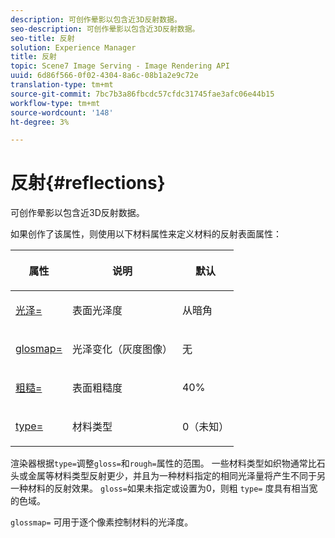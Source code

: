 ```yaml
---
description: 可创作晕影以包含近3D反射数据。
seo-description: 可创作晕影以包含近3D反射数据。
seo-title: 反射
solution: Experience Manager
title: 反射
topic: Scene7 Image Serving - Image Rendering API
uuid: 6d86f566-0f02-4304-8a6c-08b1a2e9c72e
translation-type: tm+mt
source-git-commit: 7bc7b3a86fbcdc57cfdc31745fae3afc06e44b15
workflow-type: tm+mt
source-wordcount: '148'
ht-degree: 3%

---
```



# 反射{#reflections}

可创作晕影以包含近3D反射数据。

如果创作了该属性，则使用以下材料属性来定义材料的反射表面属性：

<table id="table_8769C726A17E412FB41F7CB87690B1FE"> 
 <thead> 
  <tr> 
   <th class="entry"> <p>属性 </p> </th> 
   <th class="entry"> <p>说明 </p> </th> 
   <th class="entry"> <p>默认 </p> </th> 
  </tr> 
 </thead>
 <tbody> 
  <tr> 
   <td> <p><a href="../../../../../../ir-api/http-protocol/image-rendering-api-ref/c-ir-http-protocol-ref/c-ir-http-protocol-command-reference/r-ir-http-gloss.md#reference-325aef2ee51e4e1584a06047427340ca" type="reference" format="dita" scope="local"> <span class="codeph"> 光泽=</span> </a> </p> </td> 
   <td> <p>表面光泽度 </p> </td> 
   <td> <p>从暗角 </p> </td> 
  </tr> 
  <tr> 
   <td> <p> <a href="../../../../../../ir-api/http-protocol/image-rendering-api-ref/c-ir-http-protocol-ref/c-ir-http-protocol-command-reference/r-ir-glossmap.md#reference-99940148ae6a401482b2d03c68530f3a" type="reference" format="dita" scope="local"> <span class="codeph"> glosmap=  </span> </a> </p> </td> 
   <td> <p>光泽变化（灰度图像） </p> </td> 
   <td> <p>无 </p> </td> 
  </tr> 
  <tr> 
   <td> <p> <a href="../../../../../../ir-api/http-protocol/image-rendering-api-ref/c-ir-http-protocol-ref/c-ir-http-protocol-command-reference/r-ir-rough.md#reference-00add846b09f4dc39420bda1ca414180" type="reference" format="dita" scope="local"> <span class="codeph"> 粗糙=  </span> </a> </p> </td> 
   <td> <p>表面粗糙度 </p> </td> 
   <td> <p>40% </p> </td> 
  </tr> 
  <tr> 
   <td> <p> <a href="../../../../../../ir-api/http-protocol/image-rendering-api-ref/c-ir-http-protocol-ref/c-ir-http-protocol-command-reference/r-ir-http-type.md#reference-128c7de89e2d46838019b560f3f84a35" type="reference" format="dita" scope="local"> <span class="codeph"> type=</span> </a> </p> </td> 
   <td> <p>材料类型 </p> </td> 
   <td> <p>0（未知） </p> </td> 
  </tr> 
 </tbody> 
</table>

渲染器根据`type=`调整`gloss=`和`rough=`属性的范围。 一些材料类型如织物通常比石头或金属等材料类型反射更少，并且为一种材料指定的相同光泽量将产生不同于另一种材料的反射效果。 `gloss=`如果未指定或设置为0，则粗 `type=` 度具有相当宽的色域。

`glossmap=` 可用于逐个像素控制材料的光泽度。
